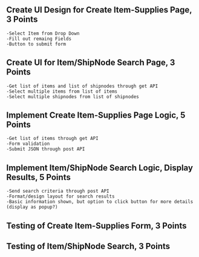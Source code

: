 ## Create UI Design for Create Item-Supplies Page, 3 Points
	-Select Item from Drop Down
	-Fill out remaing Fields
	-Button to submit form

## Create UI for Item/ShipNode Search Page, 3 Points
	-Get list of items and list of shipnodes through get API
	-Select multiple items from list of items
	-Select multiple shipnodes from list of shipnodes

## Implement Create Item-Supplies Page Logic, 5 Points
	-Get list of items through get API
	-Form validation
	-Submit JSON through post API

## Implement Item/ShipNode Search Logic, Display Results, 5 Points
	-Send search criteria through post API
	-Format/design layout for search results
	-Basic information shown, but option to click button for more details (display as popup?)

## Testing of Create Item-Supplies Form, 3 Points

## Testing of Item/ShipNode Search, 3 Points